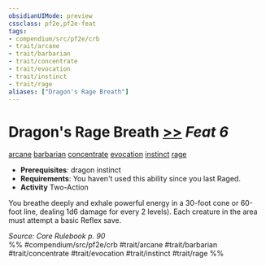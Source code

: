 ```yaml
---
obsidianUIMode: preview
cssclass: pf2e,pf2e-feat
tags:
- compendium/src/pf2e/crb
- trait/arcane
- trait/barbarian
- trait/concentrate
- trait/evocation
- trait/instinct
- trait/rage
aliases: ["Dragon's Rage Breath"]
---
```

# Dragon's Rage Breath  [>>](rules/core-rulebook/chapter-9-playing-the-game.md#Actions "Two-Action") *Feat 6*  
[arcane](rules/traits/arcane.md "Arcane Tradition Trait")  [barbarian](rules/traits/barbarian.md "Barbarian Class Trait")  [concentrate](rules/traits/concentrate.md "Concentrate Action & Ability Trait")  [evocation](rules/traits/evocation.md "Evocation School Trait")  [instinct](rules/traits/instinct.md "Instinct Action & Ability Trait")  [rage](rules/traits/rage.md "Rage Combat Trait")  

- **Prerequisites**: dragon instinct
- **Requirements**: You haven't used this ability since you last Raged.
- **Activity** Two-Action

You breathe deeply and exhale powerful energy in a 30-foot cone or 60-foot line, dealing 1d6 damage for every 2 levels). Each creature in the area must attempt a basic Reflex save.

*Source: Core Rulebook p. 90*  
%% #compendium/src/pf2e/crb #trait/arcane #trait/barbarian #trait/concentrate #trait/evocation #trait/instinct #trait/rage %%